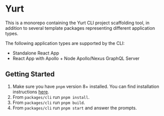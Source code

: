 # Yurt

This is a monorepo containing the Yurt CLI project scaffolding tool, in addition to several template packages representing different application types.

The following application types are supported by the CLI:

- Standalone React App
- React App with Apollo + Node Apollo/Nexus GraphQL Server

## Getting Started

1. Make sure you have `pnpm` version 8+ installed. You can find installation instructions [here](https://pnpm.io/installation).
2. From `packages/cli` run `pnpm install`.
3. From `packages/cli` run `pnpm build`.
4. From `packages/cli` run `pnpm start` and answer the prompts.
